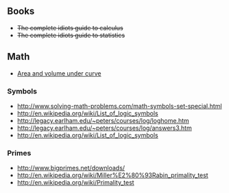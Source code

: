 ## Books

* ~~The complete idiots guide to calculus~~
* ~~The complete idiots guide to statistics~~

## Math

* [Area and volume under curve](http://tutorial.math.lamar.edu/Classes/CalcI/Area_Volume_Formulas.aspx)

### Symbols

* http://www.solving-math-problems.com/math-symbols-set-special.html
* http://en.wikipedia.org/wiki/List_of_logic_symbols
* http://legacy.earlham.edu/~peters/courses/log/loghome.htm
* http://legacy.earlham.edu/~peters/courses/log/answers3.htm
* http://en.wikipedia.org/wiki/List_of_logic_symbols

### Primes

* http://www.bigprimes.net/downloads/
* http://en.wikipedia.org/wiki/Miller%E2%80%93Rabin_primality_test
* http://en.wikipedia.org/wiki/Primality_test

